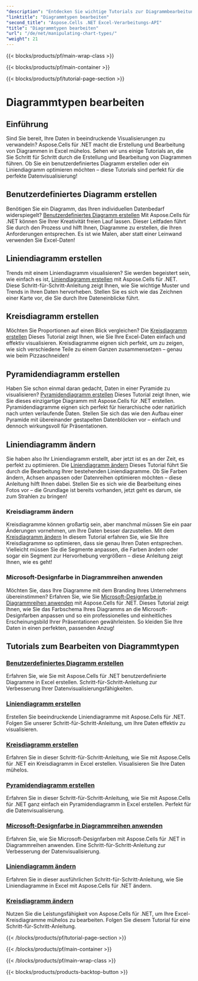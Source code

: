 ```yaml
---
"description": "Entdecken Sie wichtige Tutorials zur Diagrammbearbeitung mit Aspose.Cells für .NET, einschließlich der Erstellung von benutzerdefinierten Linien- und Kreisdiagrammen. Erfahren Sie, wie Sie Diagramme bearbeiten und Microsoft-Designfarben anwenden."
"linktitle": "Diagrammtypen bearbeiten"
"second_title": "Aspose.Cells .NET Excel-Verarbeitungs-API"
"title": "Diagrammtypen bearbeiten"
"url": "/de/net/manipulating-chart-types/"
"weight": 21
---
```


{{< blocks/products/pf/main-wrap-class >}}

{{< blocks/products/pf/main-container >}}

{{< blocks/products/pf/tutorial-page-section >}}

# Diagrammtypen bearbeiten

## Einführung

Sind Sie bereit, Ihre Daten in beeindruckende Visualisierungen zu verwandeln? Aspose.Cells für .NET macht die Erstellung und Bearbeitung von Diagrammen in Excel mühelos. Sehen wir uns einige Tutorials an, die Sie Schritt für Schritt durch die Erstellung und Bearbeitung von Diagrammen führen. Ob Sie ein benutzerdefiniertes Diagramm erstellen oder ein Liniendiagramm optimieren möchten – diese Tutorials sind perfekt für die perfekte Datenvisualisierung!

## Benutzerdefiniertes Diagramm erstellen
Benötigen Sie ein Diagramm, das Ihren individuellen Datenbedarf widerspiegelt? [Benutzerdefiniertes Diagramm erstellen](./create-custom-chart/) Mit Aspose.Cells für .NET können Sie Ihrer Kreativität freien Lauf lassen. Dieser Leitfaden führt Sie durch den Prozess und hilft Ihnen, Diagramme zu erstellen, die Ihren Anforderungen entsprechen. Es ist wie Malen, aber statt einer Leinwand verwenden Sie Excel-Daten!

## Liniendiagramm erstellen
Trends mit einem Liniendiagramm visualisieren? Sie werden begeistert sein, wie einfach es ist, [Liniendiagramm erstellen](./create-line-chart/) mit Aspose.Cells für .NET. Diese Schritt-für-Schritt-Anleitung zeigt Ihnen, wie Sie wichtige Muster und Trends in Ihren Daten hervorheben. Stellen Sie es sich wie das Zeichnen einer Karte vor, die Sie durch Ihre Dateneinblicke führt.

## Kreisdiagramm erstellen
Möchten Sie Proportionen auf einen Blick vergleichen? Die [Kreisdiagramm erstellen](./create-pie-chart/) Dieses Tutorial zeigt Ihnen, wie Sie Ihre Excel-Daten einfach und effektiv visualisieren. Kreisdiagramme eignen sich perfekt, um zu zeigen, wie sich verschiedene Teile zu einem Ganzen zusammensetzen – genau wie beim Pizzaschneiden!

## Pyramidendiagramm erstellen
Haben Sie schon einmal daran gedacht, Daten in einer Pyramide zu visualisieren? [Pyramidendiagramm erstellen](./create-pyramid-chart/) Dieses Tutorial zeigt Ihnen, wie Sie dieses einzigartige Diagramm mit Aspose.Cells für .NET erstellen. Pyramidendiagramme eignen sich perfekt für hierarchische oder natürlich nach unten verlaufende Daten. Stellen Sie sich das wie den Aufbau einer Pyramide mit übereinander gestapelten Datenblöcken vor – einfach und dennoch wirkungsvoll für Präsentationen.

## Liniendiagramm ändern
Sie haben also Ihr Liniendiagramm erstellt, aber jetzt ist es an der Zeit, es perfekt zu optimieren. Die [Liniendiagramm ändern](./modify-line-chart/) Dieses Tutorial führt Sie durch die Bearbeitung Ihrer bestehenden Liniendiagramme. Ob Sie Farben ändern, Achsen anpassen oder Datenreihen optimieren möchten – diese Anleitung hilft Ihnen dabei. Stellen Sie es sich wie die Bearbeitung eines Fotos vor – die Grundlage ist bereits vorhanden, jetzt geht es darum, sie zum Strahlen zu bringen!

### Kreisdiagramm ändern
Kreisdiagramme können großartig sein, aber manchmal müssen Sie ein paar Änderungen vornehmen, um Ihre Daten besser darzustellen. Mit dem [Kreisdiagramm ändern](./modify-pie-chart/) In diesem Tutorial erfahren Sie, wie Sie Ihre Kreisdiagramme so optimieren, dass sie genau Ihren Daten entsprechen. Vielleicht müssen Sie die Segmente anpassen, die Farben ändern oder sogar ein Segment zur Hervorhebung vergrößern – diese Anleitung zeigt Ihnen, wie es geht!

### Microsoft-Designfarbe in Diagrammreihen anwenden
Möchten Sie, dass Ihre Diagramme mit dem Branding Ihres Unternehmens übereinstimmen? Erfahren Sie, wie Sie [Microsoft-Designfarbe in Diagrammreihen anwenden](./apply-microsoft-theme-color-in-chart-series/) mit Aspose.Cells für .NET. Dieses Tutorial zeigt Ihnen, wie Sie das Farbschema Ihres Diagramms an die Microsoft-Designfarben anpassen und so ein professionelles und einheitliches Erscheinungsbild Ihrer Präsentationen gewährleisten. So kleiden Sie Ihre Daten in einen perfekten, passenden Anzug!

## Tutorials zum Bearbeiten von Diagrammtypen
### [Benutzerdefiniertes Diagramm erstellen](./create-custom-chart/)
Erfahren Sie, wie Sie mit Aspose.Cells für .NET benutzerdefinierte Diagramme in Excel erstellen. Schritt-für-Schritt-Anleitung zur Verbesserung Ihrer Datenvisualisierungsfähigkeiten.
### [Liniendiagramm erstellen](./create-line-chart/)
Erstellen Sie beeindruckende Liniendiagramme mit Aspose.Cells für .NET. Folgen Sie unserer Schritt-für-Schritt-Anleitung, um Ihre Daten effektiv zu visualisieren.
### [Kreisdiagramm erstellen](./create-pie-chart/)
Erfahren Sie in dieser Schritt-für-Schritt-Anleitung, wie Sie mit Aspose.Cells für .NET ein Kreisdiagramm in Excel erstellen. Visualisieren Sie Ihre Daten mühelos.
### [Pyramidendiagramm erstellen](./create-pyramid-chart/)
Erfahren Sie in dieser Schritt-für-Schritt-Anleitung, wie Sie mit Aspose.Cells für .NET ganz einfach ein Pyramidendiagramm in Excel erstellen. Perfekt für die Datenvisualisierung.
### [Microsoft-Designfarbe in Diagrammreihen anwenden](./apply-microsoft-theme-color-in-chart-series/)
Erfahren Sie, wie Sie Microsoft-Designfarben mit Aspose.Cells für .NET in Diagrammreihen anwenden. Eine Schritt-für-Schritt-Anleitung zur Verbesserung der Datenvisualisierung.
### [Liniendiagramm ändern](./modify-line-chart/)
Erfahren Sie in dieser ausführlichen Schritt-für-Schritt-Anleitung, wie Sie Liniendiagramme in Excel mit Aspose.Cells für .NET ändern.
### [Kreisdiagramm ändern](./modify-pie-chart/)
Nutzen Sie die Leistungsfähigkeit von Aspose.Cells für .NET, um Ihre Excel-Kreisdiagramme mühelos zu bearbeiten. Folgen Sie diesem Tutorial für eine Schritt-für-Schritt-Anleitung.

{{< /blocks/products/pf/tutorial-page-section >}}

{{< /blocks/products/pf/main-container >}}

{{< /blocks/products/pf/main-wrap-class >}}

{{< blocks/products/products-backtop-button >}}